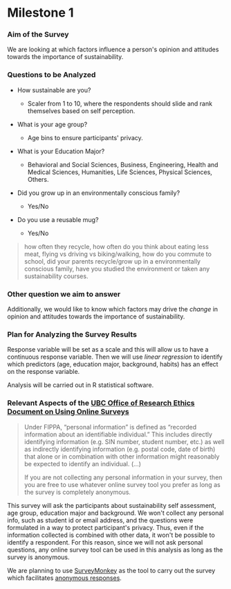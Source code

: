 # Milestone 1

### Aim of the Survey

We are looking at which factors influence a person's opinion and attitudes towards the importance of sustainability.

### Questions to be Analyzed

* How sustainable are you?

  - Scaler from 1 to 10, where the respondents should slide and rank themselves based on self perception.

* What is your age group?

  - Age bins to ensure participants' privacy.

* What is your Education Major?

  - Behavioral and Social Sciences, Business, Engineering, Health and Medical Sciences, Humanities, Life Sciences, Physical Sciences, Others.

* Did you grow up in an environmentally conscious family?

  - Yes/No

* Do you use a reusable mug?
  -  Yes/No


 > how often they recycle, how often do you think about eating less meat, flying vs driving vs biking/walking, how do you commute to school, did your parents recycle/grow up in a environmentally conscious family, have you studied the environment or taken any sustainability courses.

 ### Other question we aim to answer

 Additionally, we would like to know which factors may drive the *change* in opinion and attitudes towards the importance of sustainability.

 ### Plan for Analyzing the Survey Results

 Response variable will be set as a scale and this will allow us to have a continuous response variable. Then we will use *linear regression* to identify which  predictors (age, education major, background, habits) has an effect on the response variable.

 Analysis will be carried out in R statistical software.

### Relevant Aspects of the [UBC Office of Research Ethics Document on Using Online Surveys](https://ethics.research.ubc.ca/sites/ore.ubc.ca/files/documents/Online_Survey-GN.pdf)

> Under FIPPA, “personal information” is defined as “recorded information about an identifiable individual.” This includes directly identifying information (e.g. SIN number, student number, etc.) as well as indirectly identifying information (e.g. postal code, date of birth) that alone or in combination with other information might reasonably be expected to identify an individual. (...)
>
> If you are not collecting any personal information in your survey, then you are free to use whatever online survey tool you prefer as long as the survey is completely anonymous.

This survey will ask the participants about sustainability self assessment, age group, education major and background. We won't collect any personal info, such as student id or email address, and the questions were formulated in a way to protect participant's privacy. Thus, even if the information collected is combined with other data, it won't be possible to identify a respondent. For this reason, since we will not ask personal questions, any online survey tool can be used in this analysis as long as the survey is anonymous.

We are planning to use [SurveyMonkey](www.surveymonkey.com) as the tool to carry out the survey which facilitates [anonymous responses](https://help.surveymonkey.com/articles/en_US/kb/How-do-I-make-surveys-anonymous).
